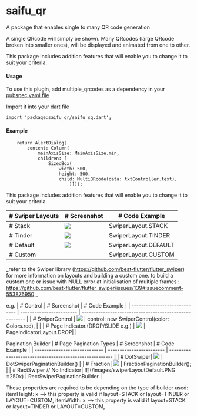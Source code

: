 # saifu_qr

A package that enables single to many QR code generation

A single QRcode will simply be shown.
Many QRcodes (large QRcode broken into smaller ones), will be displayed and animated from one to other.

This package includes addition features that will enable you to change it to suit your criteria.

#### Usage

To use this plugin, add multiple_qrcodes as a dependency in your [pubspec.yaml file](https://flutter.dev/docs/development/packages-and-plugins/using-packages)

Import it into your dart file

    import 'package:saifu_qr/saifu_sq.dart';

#### Example

        return AlertDialog(
            content: Column(
                mainAxisSize: MainAxisSize.min,
                children: [
                    SizedBox(
                        width: 500,
                        height: 500,
                        child: MultiQRcode(data: txtController.text),
                            )]));

This package includes addition features that will enable you to change it to suit your criteria.

| # Swiper Layouts | # Screenshot                         | # Code Example       |
| ---------------- | ------------------------------------ | -------------------- |
| # Stack          | ![](/images/swiperLayoutStack.PNG)   | SwiperLayout.STACK   |
| # Tinder         | ![](/images/swiperLayoutTinder.PNG)  | SwiperLayout.TINDER  |
| # Default        | ![](/images/swiperLayoutDefault.PNG) | SwiperLayout.DEFAULT |
| # Custom         |                                      | SwiperLayout.CUSTOM  |

_refer to the Swiper library (https://github.com/best-flutter/flutter_swiper) for more information on layouts and building a custom one.
to build a custom one or issue with NULL error at initialisation of multiple frames : https://github.com/best-flutter/flutter_swiper/issues/139#issuecomment-553876950 _

e.g.
| # Control | # Screenshot | # Code Example |
| ----------------------------- | ------------------------ | ------------------------------------------------------ |
| # SwiperControl | ![](/images/controls.PNG) | control: new SwiperControl(color: Colors.red), | |
| # Page Indicator.(DROP/SLIDE e.g.) | ![](/images/paginationDot.PNG) | PageIndicatorLayout.DROP| |

Pagination Builder
| # Page Pagination Types | # Screenshot | # Code Example |
| ----------------------------- | ------------------------ | ------------------------------------------------------ |
| # DotSwiper| ![](/images/paginationDot.PNG) | DotSwiperPaginationBuilder() |
| # Fraction| ![](/images/fractionPaginationBuilder.PNG) | FractionPaginationBuilder(); |
| # RectSwiper // No Indicator| ![](/images/swiperLayoutDefault.PNG =250x) | RectSwiperPaginationBuilder |

These properties are required to be depending on the type of builder used:
itemHeight: x --> this property is valid if layout=STACK or layout=TINDER or LAYOUT=CUSTOM,
itemWidth: x --> this property is valid if layout=STACK or layout=TINDER or LAYOUT=CUSTOM,
